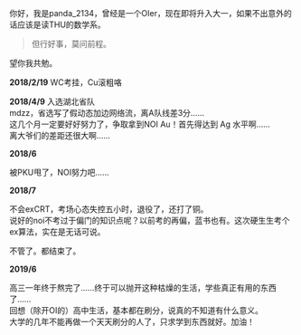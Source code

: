你好，我是panda\_2134，曾经是一个OIer，现在即将升入大一，如果不出意外的话应该是读THU的数学系。

>  但行好事，莫问前程。

望你我共勉。



**2018/2/19**
WC考挂，Cu滚粗咯   

**2018/4/9**
入选湖北省队  
mdzz，省选写了假动态加边网络流，离A队线差3分……   
这几个月一定要好好努力了，争取拿到NOI Au！首先得达到 Ag 水平啊……  
离大爷们的差距还很大啊……

**2018/6**

被PKU甩了，NOI努力吧……

**2018/7**

不会exCRT，考场心态失控五小时，退役了，还打了铜。    
说好的noi不考过于偏门的知识点呢？以前考的再偏，蓝书也有。这次硬生生考个ex算法，实在是无话可说。

不管了。都结束了。

**2019/6**

高三一年终于熬完了……终于可以抛开这种枯燥的生活，学些真正有用的东西了……    
回想（除开OI的）高中生活，基本都在刷分，说真的不知道有什么意义。    
大学的几年不能再做一个天天刷分的人了，只求学到东西就好。加油！
